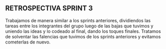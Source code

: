 ## RETROSPECTIVA SPRINT 3

Trabajamos de manera similar a los sprints anteriores, dividiendos las tareas entre los integrantes del grupo luego de las bajas que tuvimos y uniendo las ideas y lo codeado al final, dando los toques finales.
Tratamos de solventar las falencias que tuvimos de los sprints anteriores y evitamos cometerlas de nuevo.

